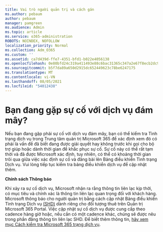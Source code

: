```yaml
---
title: Vai trò người quản trị và cách gán
ms.author: pebaum
author: pebaum
manager: pamgreen
ms.audience: Admin
ms.topic: article
ms.service: o365-administration
ROBOTS: NOINDEX, NOFOLLOW
localization_priority: Normal
ms.collection: Adm_O365
ms.custom: ''
ms.assetid: ca7d439d-ffe7-4351-bfd1-b022e4056138
ms.openlocfilehash: 0e80bfd24c319a411493e88c6bac31365c347a2e67f8ecb2dc9ba52fb24fc5d3
ms.sourcegitcommit: b5f7da89a650d2915dc652449623c78be6247175
ms.translationtype: MT
ms.contentlocale: vi-VN
ms.lasthandoff: 08/05/2021
ms.locfileid: "54012438"
---
```

# <a name="experiencing-problems-with-a-cloud-service"></a>Bạn đang gặp sự cố với dịch vụ đám mây?

Nếu bạn đang gặp phải sự cố với [](https://admin.microsoft.com/AdminPortal/Home#/servicehealth) dịch vụ đám mây, bạn có thể kiểm tra Tình trạng dịch vụ trong Trung tâm quản trị Microsoft 365 để xác định xem đó có phải là vấn đề đã biết đang được giải quyết hay không trước khi gọi cho bộ trợ giúp hoặc dành thời gian để khắc phục sự cố. Sự cố này có thể rất tạm thời và đã được Microsoft xác định, tuy nhiên, có thể có khoảng thời gian trôi qua giữa việc xác định sự cố và đăng bài lên Bảng điều khiển Tình trạng Dịch vụ. Vui lòng tiếp tục kiểm tra bảng điều khiển dịch vụ để cập nhật thêm.

**Chính sách Thông báo**

Khi xảy ra sự cố dịch vụ, Microsoft nhận ra rằng thông tin liên lạc kịp thời, có mục tiêu và chính xác là thông tin liên lạc quan trọng đối với khách hàng. Microsoft thông báo cho người quản trị bằng cách cập nhật Bảng điều khiển Tình trạng Dịch vụ [(SHD)](https://admin.microsoft.com/AdminPortal/Home#/servicehealth) dành riêng cho đối tượng thuê trên Quản trị Microsoft 365 Portal. Việc cập nhật sự cố dịch vụ được cung cấp theo cadence hàng giờ hoặc, nếu cần có một cadence khác, chúng sẽ được nêu trong phần đăng thông tin liên lạc SHD. Để biết thêm thông tin, [hãy xem mục Cách kiểm tra Microsoft 365 trạng dịch vụ](https://docs.microsoft.com/office365/enterprise/view-service-health).

